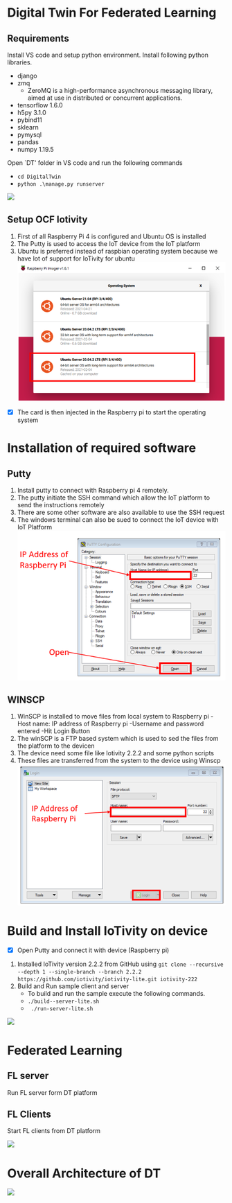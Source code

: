 # Digital Twin For Federated Learning
## Requirements
Install VS code and setup python environment. Install following python libraries.
- django
- zmq
  - ZeroMQ is a high-performance asynchronous messaging library, aimed at use in distributed or concurrent applications.
- tensorflow 1.6.0
- h5py 3.1.0
- pybind11
- sklearn
- pymysql
- pandas
- numpy 1.19.5

Open `DT' folder in VS code and run the following commands
- `cd DigitalTwin`
- `python .\manage.py runserver`

![](https://github.com/atifrizwan91/DT-for-FL/blob/main/DT/DigitalTwin/Images/RunDT%20.png)

## Setup OCF Iotivity
 1. First of all Raspberry Pi 4 is configured and Ubuntu OS is installed
2. The Putty is used to access the IoT device from the IoT platform
3. Ubuntu is preferred instead of raspbian operating system because we have lot of support for IoTivity for ubuntu
![](https://github.com/atifrizwan91/Greenhouse/blob/main/Images/0.PNG)
- [X]  The card is then injected in the Raspberry pi to start the operating system

# Installation of required software
## Putty
1. Install putty to connect with Raspberry pi 4 remotely.
2. The putty initiate the SSH command which allow the IoT platform to send the instructions remotely
3. There are some other software are also available to use the SSH request
4. The windows terminal can also be sued to connect the IoT device with IoT Platform
![](https://github.com/atifrizwan91/Greenhouse/blob/main/Images/1.PNG)
## WINSCP
1. WinSCP is installed to move files from local system to Raspberry pi
   -Host name: IP address of Raspberry pi
   -Username and password entered
   -Hit Login Button
2. The winSCP is a FTP based system which is used to sed the files from the platform to the devicen
3. The device need some file like Iotivity 2.2.2 and some python scripts 
4. These files are transferred from the system to the device using Winscp
![](https://github.com/atifrizwan91/Greenhouse/blob/main/Images/2.PNG)

# Build and Install IoTivity on device
- [x] Open Putty and connect it with device (Raspberry pi)
1. Installed IoTivity version 2.2.2 from GitHub using
   ```git clone --recursive --depth 1 --single-branch --branch 2.2.2 https://github.com/iotivity/iotivity-lite.git iotivity-222```
2. Build and Run sample client and server
   - To build and run the sample execute the following commands. 
   - ``` ./build--server-lite.sh ```
   - ``` ./run-server-lite.sh```

![](https://github.com/atifrizwan91/Greenhouse/blob/main/Images/3.PNG)

<!---# Demo
Digital Twin Video Demo [Part 1](https://www.youtube.com/watch?v=QrcGZkdB7KY).

Digital Twin Video Demo [Part 2](https://www.youtube.com/watch?v=TILGCEQVeP8).--->

# Federated Learning

## FL server
  Run FL server form DT platform
  
## FL Clients
  Start FL clients from DT platform 
  
  ![]( https://github.com/atifrizwan91/DT-for-FL/blob/main/DT/DigitalTwin/Images/DT%20All.png)
  
# Overall Architecture of DT

 ![]( https://github.com/atifrizwan91/DT-for-FL/blob/main/DT/DigitalTwin/Images/Over%20All%20Architecture.png)
